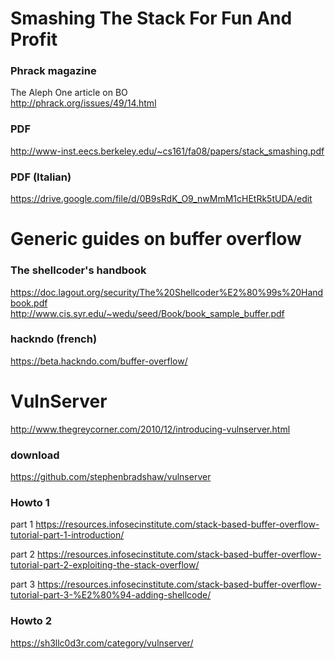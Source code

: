 # Smashing The Stack For Fun And Profit

### Phrack magazine 
The Aleph One article on BO <br>
http://phrack.org/issues/49/14.html

### PDF
http://www-inst.eecs.berkeley.edu/~cs161/fa08/papers/stack_smashing.pdf

### PDF (Italian)
https://drive.google.com/file/d/0B9sRdK_O9_nwMmM1cHEtRk5tUDA/edit

# Generic guides on buffer overflow
### The shellcoder's handbook
https://doc.lagout.org/security/The%20Shellcoder%E2%80%99s%20Handbook.pdf<br>
http://www.cis.syr.edu/~wedu/seed/Book/book_sample_buffer.pdf<br>

### hackndo (french)
https://beta.hackndo.com/buffer-overflow/


# VulnServer
http://www.thegreycorner.com/2010/12/introducing-vulnserver.html

### download
https://github.com/stephenbradshaw/vulnserver

### Howto 1
part 1
https://resources.infosecinstitute.com/stack-based-buffer-overflow-tutorial-part-1-introduction/

part 2
https://resources.infosecinstitute.com/stack-based-buffer-overflow-tutorial-part-2-exploiting-the-stack-overflow/

part 3
https://resources.infosecinstitute.com/stack-based-buffer-overflow-tutorial-part-3-%E2%80%94-adding-shellcode/

### Howto 2
https://sh3llc0d3r.com/category/vulnserver/
